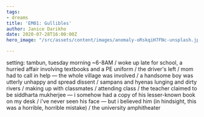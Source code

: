 ```yaml
---
tags:
- dreams
title: 'EM01: Gullibles'
author: Janice Darikho
date: 2020-07-28T16:00:00Z
hero_image: "/src/assets/content/images/anomaly-oRskqiH7FNc-unsplash.jpg"

---
```

setting: tambun, tuesday morning \~6-8AM / woke up late for school, a hurried affair involving textbooks and a PE uniform / the driver's left / mom had to call in help — the whole village was involved / a handsome boy was utterly unhappy and spread dissent / sampans and hyenas lunging and dirty rivers / making up with classmates / attending class / the teacher claimed to be siddharta mukherjee — i somehow had a copy of his lesser-known book on my desk / i've never seen his face — but i believed him (in hindsight, this was a horrible, horrible mistake) / the university amphitheater